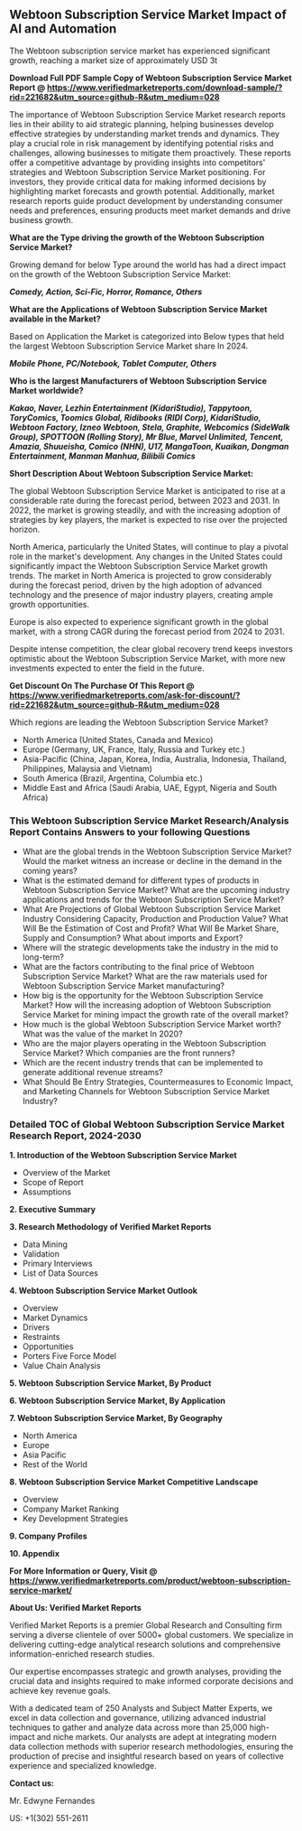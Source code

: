 <h2>Webtoon Subscription Service Market Impact of AI and Automation</h2>The Webtoon subscription service market has experienced significant growth, reaching a market size of approximately USD 3t</p><p id="" class=""><strong>Download Full PDF Sample Copy of Webtoon Subscription Service Market Report @ <a href="https://www.verifiedmarketreports.com/download-sample/?rid=221682&utm_source=github-R&utm_medium=028" target="_blank">https://www.verifiedmarketreports.com/download-sample/?rid=221682&utm_source=github-R&utm_medium=028</a></strong></p><p>The importance of&nbsp;Webtoon Subscription Service Market research reports lies in their ability to aid strategic planning, helping businesses develop effective strategies by understanding market trends and dynamics. They play a crucial role in risk management by identifying potential risks and challenges, allowing businesses to mitigate them proactively. These reports offer a competitive advantage by providing insights into competitors' strategies and Webtoon Subscription Service Market positioning. For investors, they provide critical data for making informed decisions by highlighting market forecasts and growth potential. Additionally, market research reports guide product development by understanding consumer needs and preferences, ensuring products meet market demands and drive business growth.</p><p><strong>What are the&nbsp;Type driving the growth of the Webtoon Subscription Service Market?</strong></p><p id="" class="">Growing demand for below Type around the world has had a direct impact on the growth of the Webtoon Subscription Service Market:</p><em><strong>Comedy, Action, Sci-Fic, Horror, Romance, Others</strong></em></p><strong>What are the&nbsp;Applications&nbsp;of Webtoon Subscription Service Market available in the Market?</strong></p><p id="" class="">Based on Application the Market is categorized into Below types that held the largest Webtoon Subscription Service Market share In 2024.</p><em><strong>Mobile Phone, PC/Notebook, Tablet Computer, Others</strong></em></p><strong>Who is the largest Manufacturers of Webtoon Subscription Service Market worldwide?</strong></p><p><em><strong>Kakao, Naver, Lezhin Entertainment (KidariStudio), Tappytoon, ToryComics, Toomics Global, Ridibooks (RIDI Corp), KidariStudio, Webtoon Factory, Izneo Webtoon, Stela, Graphite, Webcomics (SideWalk Group), SPOTTOON (Rolling Story), Mr Blue, Marvel Unlimited, Tencent, Amazia, Shuueisha, Comico (NHN), U17, MangaToon, Kuaikan, Dongman Entertainment, Manman Manhua, Bilibili Comics</strong></em></p><p id="" class=""><strong>Short Description About Webtoon Subscription Service Market:</strong></p><p>The global Webtoon Subscription Service Market is anticipated to rise at a considerable rate during the forecast period, between 2023 and 2031. In 2022, the market is growing steadily, and with the increasing adoption of strategies by key players, the market is expected to rise over the projected horizon.</p><p>North America, particularly the United States, will continue to play a pivotal role in the market's development. Any changes in the United States could significantly impact the Webtoon Subscription Service Market growth trends. The market in North America is projected to grow considerably during the forecast period, driven by the high adoption of advanced technology and the presence of major industry players, creating ample growth opportunities.</p><p>Europe is also expected to experience significant growth in the global market, with a strong CAGR during the forecast period from 2024 to 2031.</p><p>Despite intense competition, the clear global recovery trend keeps investors optimistic about the Webtoon Subscription Service Market, with more new investments expected to enter the field in the future.</p><p id="" class=""><strong>Get Discount On The Purchase Of This Report @ <a href="https://www.verifiedmarketreports.com/ask-for-discount/?rid=221682&utm_source=github-R&utm_medium=028" target="_blank">https://www.verifiedmarketreports.com/ask-for-discount/?rid=221682&utm_source=github-R&utm_medium=028</a></strong></p>Which regions are leading the Webtoon Subscription Service Market?</p><ul><li>North America (United States, Canada and Mexico)</li><li>Europe (Germany, UK, France, Italy, Russia and Turkey etc.)</li><li>Asia-Pacific (China, Japan, Korea, India, Australia, Indonesia, Thailand, Philippines, Malaysia and Vietnam)</li><li>South America (Brazil, Argentina, Columbia etc.)</li><li>Middle East and Africa (Saudi Arabia, UAE, Egypt, Nigeria and South Africa)</li></ul><h3 id="" class="">This Webtoon Subscription Service Market Research/Analysis Report Contains Answers to your following Questions</h3><ul><li>What are the global trends in the Webtoon Subscription Service Market? Would the market witness an increase or decline in the demand in the coming years?</li><li>What is the estimated demand for different types of products in Webtoon Subscription Service Market? What are the upcoming industry applications and trends for the Webtoon Subscription Service Market?</li><li>What Are Projections of Global Webtoon Subscription Service Market Industry Considering Capacity, Production and Production Value? What Will Be the Estimation of Cost and Profit? What Will Be Market Share, Supply and Consumption? What about imports and Export?</li><li>Where will the strategic developments take the industry in the mid to long-term?</li><li>What are the factors contributing to the final price of Webtoon Subscription Service Market? What are the raw materials used for Webtoon Subscription Service Market manufacturing?</li><li>How big is the opportunity for the Webtoon Subscription Service Market? How will the increasing adoption of Webtoon Subscription Service Market for mining impact the growth rate of the overall market?</li><li>How much is the global Webtoon Subscription Service Market worth? What was the value of the market In 2020?</li><li>Who are the major players operating in the Webtoon Subscription Service Market? Which companies are the front runners?</li><li>Which are the recent industry trends that can be implemented to generate additional revenue streams?</li><li>What Should Be Entry Strategies, Countermeasures to Economic Impact, and Marketing Channels for Webtoon Subscription Service Market Industry?</li></ul><h3 id="" class="">Detailed TOC of Global Webtoon Subscription Service Market Research Report, 2024-2030</h3><p id="" class=""><strong>1. Introduction of the Webtoon Subscription Service Market</strong></p><ul><li>Overview of the Market</li><li>Scope of Report</li><li>Assumptions</li></ul><p id="" class=""><strong>2. Executive Summary</strong></p><p id="" class=""><strong>3. Research Methodology of Verified Market Reports</strong></p><ul><li>Data Mining</li><li>Validation</li><li>Primary Interviews</li><li>List of Data Sources</li></ul><p id="" class=""><strong>4. Webtoon Subscription Service Market Outlook</strong></p><ul><li>Overview</li><li>Market Dynamics</li><li>Drivers</li><li>Restraints</li><li>Opportunities</li><li>Porters Five Force Model</li><li>Value Chain Analysis</li></ul><p id="" class=""><strong>5. Webtoon Subscription Service Market, By Product</strong></p><p id="" class=""><strong>6. Webtoon Subscription Service Market, By Application</strong></p><p id="" class=""><strong>7. Webtoon Subscription Service Market, By Geography</strong></p><ul><li>North America</li><li>Europe</li><li>Asia Pacific</li><li>Rest of the World</li></ul><p id="" class=""><strong>8. Webtoon Subscription Service Market Competitive Landscape</strong></p><ul><li>Overview</li><li>Company Market Ranking</li><li>Key Development Strategies</li></ul><p id="" class=""><strong>9. Company Profiles</strong></p><p id="" class=""><strong>10. Appendix</strong></p><p id="" class=""><strong>For More Information or Query, Visit @ <a href="https://www.verifiedmarketreports.com/product/webtoon-subscription-service-market/" target="_blank">https://www.verifiedmarketreports.com/product/webtoon-subscription-service-market/</a></strong></p><p id="" class=""><strong>About Us: Verified Market Reports</strong></p><p id="" class="">Verified Market Reports is a premier Global Research and Consulting firm serving a diverse clientele of over 5000+ global customers. We specialize in delivering cutting-edge analytical research solutions and comprehensive information-enriched research studies.</p><p id="" class="">Our expertise encompasses strategic and growth analyses, providing the crucial data and insights required to make informed corporate decisions and achieve key revenue goals.</p><p id="" class="">With a dedicated team of 250 Analysts and Subject Matter Experts, we excel in data collection and governance, utilizing advanced industrial techniques to gather and analyze data across more than 25,000 high-impact and niche markets. Our analysts are adept at integrating modern data collection methods with superior research methodologies, ensuring the production of precise and insightful research based on years of collective experience and specialized knowledge.</p><p id="" class=""><strong>Contact us:</strong></p><p id="" class="">Mr. Edwyne Fernandes</p><p id="" class="">US: +1(302) 551-2611</p>